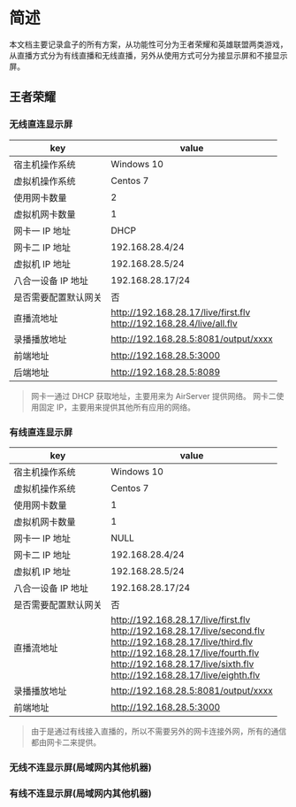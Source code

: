 # 简述
本文档主要记录盒子的所有方案，从功能性可分为王者荣耀和英雄联盟两类游戏，从直播方式分为有线直播和无线直播，另外从使用方式可分为接显示屏和不接显示屏。
## 王者荣耀
### 无线直连显示屏

key | value
---- | ----
宿主机操作系统 | Windows 10
虚拟机操作系统 | Centos 7
使用网卡数量 | 2
虚拟机网卡数量 | 1
网卡一 IP 地址 | DHCP
网卡二 IP 地址 | 192.168.28.4/24
虚拟机 IP 地址 | 192.168.28.5/24
八合一设备 IP 地址 | 192.168.28.17/24
是否需要配置默认网关 | 否
直播流地址 | http://192.168.28.17/live/first.flv<br>http://192.168.28.4/live/all.flv
录播播放地址 | http://192.168.28.5:8081/output/xxxx
前端地址 | http://192.168.28.5:3000
后端地址 | http://192.168.28.5:8089

> 网卡一通过 DHCP 获取地址，主要用来为 AirServer 提供网络。 网卡二使用固定 IP，主要用来提供其他所有应用的网络。

### 有线直连显示屏

key | value
---- | ----
宿主机操作系统 | Windows 10
虚拟机操作系统 | Centos 7
使用网卡数量 | 1
虚拟机网卡数量 | 1
网卡一 IP 地址 | NULL
网卡二 IP 地址 | 192.168.28.4/24
虚拟机 IP 地址 | 192.168.28.5/24
八合一设备 IP 地址 | 192.168.28.17/24
是否需要配置默认网关 | 否
直播流地址 | http://192.168.28.17/live/first.flv<br>http://192.168.28.17/live/second.flv<br>http://192.168.28.17/live/third.flv<br>http://192.168.28.17/live/fourth.flv<br>http://192.168.28.17/live/sixth.flv<br>http://192.168.28.17/live/eighth.flv
录播播放地址 | http://192.168.28.5:8081/output/xxxx
前端地址 | http://192.168.28.5:3000

> 由于是通过有线接入直播的，所以不需要另外的网卡连接外网，所有的通信都由网卡二来提供。

### 无线不连显示屏(局域网内其他机器)

### 有线不连显示屏(局域网内其他机器)